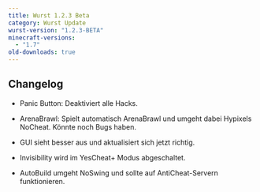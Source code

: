 ```yaml
---
title: Wurst 1.2.3 Beta
category: Wurst Update
wurst-version: "1.2.3-BETA"
minecraft-versions:
  - "1.7"
old-downloads: true
---
```

## Changelog

- Panic Button: Deaktiviert alle Hacks.

- ArenaBrawl: Spielt automatisch ArenaBrawl und umgeht dabei Hypixels NoCheat. Könnte noch Bugs haben.

- GUI sieht besser aus und aktualisiert sich jetzt richtig.

- Invisibility wird im YesCheat+ Modus abgeschaltet.

- AutoBuild umgeht NoSwing und sollte auf AntiCheat-Servern funktionieren.
